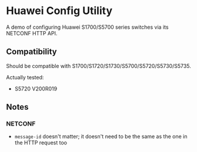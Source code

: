 # Huawei Config Utility

A demo of configuring Huawei S1700/S5700 series switches via its NETCONF HTTP API. 

## Compatibility

Should be compatible with S1700/S1720/S1730/S5700/S5720/S5730/S5735.

Actually tested:
- S5720 V200R019

## Notes

### NETCONF

- `message-id` doesn't matter; it doesn't need to be the same as the one in the HTTP request too
